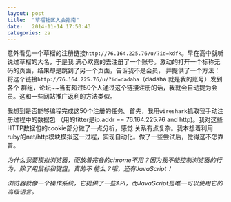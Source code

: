```yaml
---
layout: post
title:  "草榴社区入会指南"
date:   2014-11-14 17:50:43
categories: za
---
```



意外看见一个草榴的注册链接`http://76.164.225.76/u/?id=kdfk`。早在高中就听说过草榴的大名，于是我
满心欢喜的去注册了一个账号。激动的打开一个标称无码的页面，结果却是跳到了另一个页面，告诉我不是会员，
并提供了一个方法：将这个链接`http://76.164.225.76/u/?id=dadaha`（dadaha 就是我的账号）发到各个
群组，论坛~~当有超过50个人通过这个链接注册的话，我就会自动提为会员。这和一些网站推广返利的方法类似。


我想到是否能够编程完成这50个注册的任务。首先，我用`wireshark`抓取我手动注册过程中的数据包
（用的fitter是ip.addr == 76.164.225.76 and http)。我对这些HTTP数据包的cookie部分做了一点分析，感觉
关系有点复杂。我本想着利用ruby的net/http模块模拟这一过程，实现自动化。做了一些尝试后，觉得这不怎靠
普。

*为什么我要模拟浏览器，而放着完备的chrome不用？因为我不能控制浏览器的行为，除了用鼠标和键盘。真的不
能么？哦，还有JavaScript！*

*浏览器就像一个操作系统，它提供了一些API，而JavaScript是唯一可以使用它的高级语言。*

